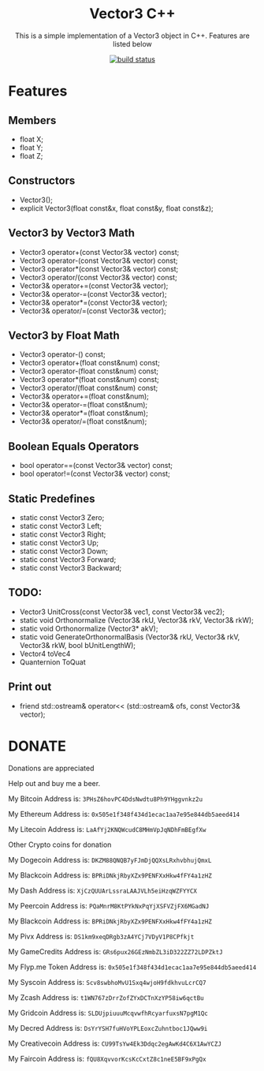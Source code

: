 <h1 align="center">Vector3 C++</h1>

<p align="center">This is a simple implementation of a Vector3 object in C++. Features are listed below</p>

<p align="center">
    <a href="https://travis-ci.org/TheKyleJohnson90/Vector3">
        <img src="https://travis-ci.org/TheKyleJohnson90/Vector3.svg?branch=master" alt="build status">
    </a>
</p>

# Features

## Members

* float X;
* float Y;
* float Z;

## Constructors

* Vector3();
* explicit Vector3(float const&x, float const&y, float const&z);

## Vector3 by Vector3 Math

* Vector3		operator+(const Vector3& vector) const;
* Vector3		operator-(const Vector3& vector) const;
* Vector3		operator*(const Vector3& vector) const;
* Vector3		operator/(const Vector3& vector) const;
* Vector3&	operator+=(const Vector3& vector);
* Vector3&	operator-=(const Vector3& vector);
* Vector3&	operator*=(const Vector3& vector);
* Vector3&	operator/=(const Vector3& vector);

## Vector3 by Float Math

* Vector3		operator-() const;
* Vector3		operator+(float const&num) const;
* Vector3		operator-(float const&num) const;
* Vector3		operator*(float const&num) const;
* Vector3		operator/(float const&num) const;
* Vector3&	operator+=(float const&num);
* Vector3&	operator-=(float const&num);
* Vector3&	operator*=(float const&num);
* Vector3&	operator/=(float const&num);

## Boolean Equals Operators

* bool		operator==(const Vector3& vector) const;
* bool		operator!=(const Vector3& vector) const;

## Static Predefines

* static const Vector3 Zero;
* static const Vector3 Left;
* static const Vector3 Right;
* static const Vector3 Up;
* static const Vector3 Down;
* static const Vector3 Forward;
* static const Vector3 Backward;

## TODO:

* Vector3	UnitCross(const Vector3& vec1, const Vector3& vec2);
* static void Orthonormalize (Vector3& rkU, Vector3& rkV,	Vector3& rkW);
* static void Orthonormalize (Vector3* akV);
* static void GenerateOrthonormalBasis (Vector3& rkU,	Vector3& rkV, Vector3& rkW, bool bUnitLengthW);
* Vector4 toVec4
* Quanternion ToQuat

## Print out

* friend std::ostream& operator<< (std::ostream& ofs, const Vector3& vector);

# DONATE

Donations are appreciated 

Help out and buy me a beer.

My Bitcoin Address is: `3PHsZ6hovPC4DdsNwdtu8Ph9YHggvnkz2u`

My Ethereum Address is: `0x505e1f348f434d1ecac1aa7e95e844db5aeed414`

My Litecoin Address is: `LaAfYj2KNQWcudC8MHmVpJqNDhFmBEgfXw`

Other Crypto coins for donation

My Dogecoin Address is: `DKZM88QNQB7yFJmDjQQXsLRxhvbhujQmxL`

My Blackcoin Address is: `BPRiDNkjRbyXZx9PENFXxHkw4fFY4a1zHZ`

My Dash Address is: `XjCzQUUArLssraLAAJVLh5eiHzqWZFYYCX`

My Peercoin Address is: `PQaMnrM8KtPYkNxPqYjXSFVZjFX6MGadNJ`

My Blackcoin Address is: `BPRiDNkjRbyXZx9PENFXxHkw4fFY4a1zHZ`

My Pivx Address is: `DS1km9xeqDRgb3zA4YCj7VDyV1P8CPfkjt`

My GameCredits Address is: `GRs6pux26GEzNmbZL3iD322ZZ72LDPZktJ`

My Flyp.me Token Address is: `0x505e1f348f434d1ecac1aa7e95e844db5aeed414`

My Syscoin Address is: `Scv8swbhoMvU1Sxq4wjoH9fdkhvuLcrCQ7`

My Zcash Address is: `t1WN767zDrrZofZYxDCTnXzYP58iw6qctBu`

My Gridcoin Address is: `SLDUjpiuuuMcqvwfhRcyarfuxsN7pgM1Qc`

My Decred Address is: `DsYrYSH7fuHVoYPLEoxcZuhntboc1JQww9i`

My Creativecoin Address is: `CU99TsYw4Ek3Ddqc2egAwKd4C6X1AwYCZJ`

My Faircoin Address is: `fQU8XqvvorKcsKcCxtZ8c1neE5BF9xPgQx`
